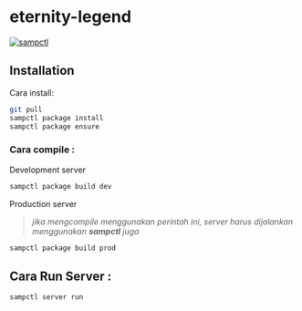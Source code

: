 # eternity-legend

[![sampctl](https://img.shields.io/badge/sampctl-eternity--legend-2f2f2f.svg?style=for-the-badge)](https://github.com/nathanramli/eternity-legend)

<!--
Short description of your library, why it's useful, some examples, pictures or
videos. Link to your forum release thread too.

Remember: You can use "forumfmt" to convert this readme to forum BBCode!

What the sections below should be used for:

`## Installation`: Leave this section un-edited unless you have some specific
additional installation procedure.

`## Testing`: Whether your library is tested with a simple `main()` and `print`,
unit-tested, or demonstrated via prompting the player to connect, you should
include some basic information for users to try out your code in some way.

And finally, maintaining your version number`:

* Follow [Semantic Versioning](https://semver.org/)
* When you release a new version, update `VERSION` and `git tag` it
* Versioning is important for sampctl to use the version control features

Happy Pawning!
-->

## Installation

Cara install:

```bash
git pull
sampctl package install
sampctl package ensure
```

### Cara compile :

Development server
```bash
sampctl package build dev
```

Production server 
>_jika mengcompile menggunakan perintah ini, server harus dijalankan menggunakan **sampctl** juga_
```bash
sampctl package build prod
```


## Cara Run Server :
```bash
sampctl server run
```
